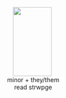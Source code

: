 <div align="center"> 

<img src="https://static.wikia.nocookie.net/bsdmayoi/images/e/ec/0572_Nakajima_Atsushi_sd.png/revision/latest?cb=20241108004858" width="90" height="160">


</div> <div align="center">   ‎ ‎minor + they/them
</div> <div align="center">   ‎ ‎read strwpge

